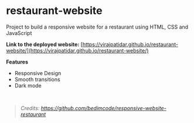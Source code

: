 # restaurant-website
Project to build a responsive website for a restaurant using HTML, CSS and JavaScript

**Link to the deployed website:** [https://virajpatidar.github.io/restaurant-website/](https://virajpatidar.github.io/restaurant-website/)


**Features**
* Responsive Design
* Smooth transitions
* Dark mode

<br/>

> _Credits: https://github.com/bedimcode/responsive-website-restaurant_
